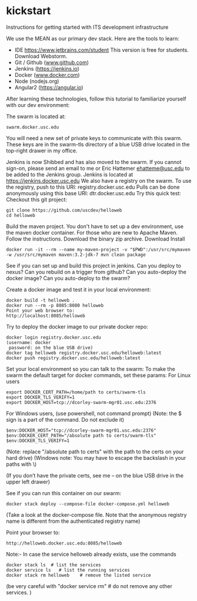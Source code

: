 # kickstart
Instructions for getting started with ITS development infrastructure

We use the MEAN as our primary dev stack. Here are the tools to learn:

- IDE https://www.jetbrains.com/student This version is free for students. Download Webstorm.
- Git / Github (www.github.com)
- Jenkins (https://jenkins.io)
- Docker (www.docker.com)
- Node (nodejs.org)
- Angular2 (https://angular.io)

After learning these technologies, follow this tutorial to familiarize yourself with our dev environment:

The swarm is located at:
````
swarm.docker.usc.edu
````
You will need a new set of private keys to communicate with this swarm. These keys are in the swarm-tls directory of a blue USB drive located in the top-right drawer in my office.

Jenkins is now Shibbed and has also moved to the swarm. If you cannot sign-on, please send an email to me or Eric Hattemer ehatteme@usc.edu to be added to the Jenkins group. Jenkins is located at https://jenkins.docker.usc.edu
We also have a registry on the swarm.
To use the registry, push to this URI: registry.docker.usc.edu
Pulls can be done anonymously using this base URI: dtr.docker.usc.edu
Try this quick test:
Checkout this git project:

````
git clone https://github.com/uscdev/helloweb
cd helloweb
````

Build the maven project. You don't have to set up a dev environment, use the maven docker container.
For those who are new to Apache Maven. Follow the instructions. Download the binary zip archive. Download Install
````
docker run -it --rm --name my-maven-project -v "$PWD":/usr/src/mymaven -w /usr/src/mymaven maven:3.2-jdk-7 mvn clean package
````

See if you can set up and build this project in jenkins. Can you deploy to nexus? Can you rebuild on a trigger from github? Can you auto-deploy the docker image? Can you auto-deploy to the swarm?
 
Create a docker image and test it in your local environment:
````
docker build -t helloweb .
docker run --rm -p 8085:8080 helloweb
Point your web browser to:
http://localhost:8085/helloweb
````

Try to deploy the docker image to our private docker repo:
````
docker login registry.docker.usc.edu
(username: docker 
 password: on the blue USB drive)
docker tag helloweb registry.docker.usc.edu/helloweb:latest
docker push registry.docker.usc.edu/helloweb:latest
````
 
Set your local environment so you can talk to the swarm:
To make the swarm the default target for docker commands, set these params:
For Linux users
````
export DOCKER_CERT_PATH=/home/path to certs/swarm-tls
export DOCKER_TLS_VERIFY=1
export DOCKER_HOST=tcp://dcorley-swarm-mgr01.usc.edu:2376
````

For Windows users, (use powershell, not command prompt)
(Note: the $ sign is a part of the command. Do not exclude it)
````
$env:DOCKER_HOST="tcp://dcorley-swarm-mgr01.usc.edu:2376"
$env:DOCKER_CERT_PATH="/absolute path to certs/swarm-tls"
$env:DOCKER_TLS_VERIFY=1
````
(Note: replace "/absolute path to certs" with the path to the certs on your hard drive)
(Windows note: You may have to escape the backslash in your paths with \\)

(If you don’t have the private certs, see me – on the blue USB drive in the upper left drawer)
 
See if you can run this container on our swarm:
````
docker stack deploy --compose-file docker-compose.yml helloweb
````
(Take a look at the docker-compose file. Note that the anonymous registry name is different from the authenticated registry name)                                  
 
Point your browser to:
````
http://helloweb.docker.usc.edu:8085/helloweb
````

Note:- In case the service helloweb already exists, use the commands 
````
docker stack ls  # list the services
docker service ls   # list the running services
docker stack rm helloweb    # remove the listed service
````
(be very careful with "docker service rm" # do not remove any other services. ) 
